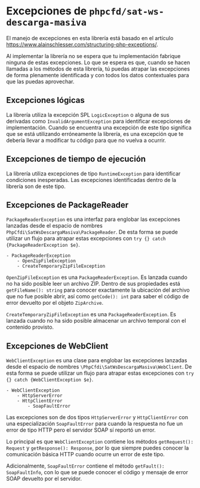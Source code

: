 # Excepciones de `phpcfd/sat-ws-descarga-masiva`

El manejo de excepciones en esta librería está basado en el artículo
<https://www.alainschlesser.com/structuring-php-exceptions/>.

Al implementar la librería no se espera que tu implementación fabrique ninguna de estas excepciones.
Lo que se espera es que, cuando se hacen llamadas a los métodos de esta librería, tú puedas atrapar
las excepciones de forma plenamente identificada y con todos los datos contextuales para que las
puedas aprovechar.

## Excepciones lógicas

La librería utiliza la excepción SPL `LogicException` o alguna de sus derivadas como `InvalidArgumentException`
para identificar excepciones de implementación. Cuando se encuentra una excepción de este tipo significa
que se está utilizando erróneamente la librería, es una excepción que te debería llevar a modificar tu
código para que no vuelva a ocurrir.

## Excepciones de tiempo de ejecución

La librería utiliza excepciones de tipo `RuntimeException` para identificar condiciones inesperadas.
Las excepciones identificadas dentro de la librería son de este tipo. 

## Excepciones de PackageReader

`PackageReaderException` es una interfaz para englobar las excepciones lanzadas desde el espacio de nombres
`PhpCfdi\SatWsDescargaMasiva\PackageReader`.
De esta forma se puede utilizar un flujo para atrapar estas excepciones con `try {} catch {PackageReaderException $e}`.

```
- PackageReaderException
    - OpenZipFileException
    - CreateTemporaryZipFileException
```

`OpenZipFileException` es una `PackageReaderException`. Es lanzada cuando no ha sido posible leer un archivo ZIP.
Dentro de sus propiedades está `getFileName(): string` para conocer exactamente la ubicación del archivo que no fue
posible abrir, así como `getCode(): int` para saber el código de error devuelto por el objeto `ZipArchive`.

`CreateTemporaryZipFileException` es una `PackageReaderException`. Es lanzada cuando no ha sido posible almacenar
un archivo temporal con el contenido provisto.

## Excepciones de WebClient

`WebClientException` es una clase para englobar las excepciones lanzadas desde el espacio de nombres
`\PhpCfdi\SatWsDescargaMasiva\WebClient`.
De esta forma se puede utilizar un flujo para atrapar estas excepciones con `try {} catch {WebClientException $e}`.

```
- WebClientException
    - HttpServerError
    - HttpClientError
        - SoapFaultError
```

Las excepciones son de dos tipos `HttpServerError` y `HttpClientError` con una especialización `SoapFaultError`
para cuando la respuesta no fue un error de tipo HTTP pero el servidor SOAP sí reportó un error.

Lo principal es que `WebClientException` contiene los métodos `getRequest(): Request` y `getResponse(): Response`,
por lo que siempre puedes conocer la comunicación básica HTTP cuando ocurre un error de este tipo.

Adicionalmente, `SoapFaultError` contiene el método `getFault(): SoapFaultInfo`, con lo que se puede conocer
el código y mensaje de error SOAP devuelto por el servidor.
